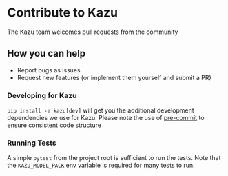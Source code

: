 # Contribute to Kazu

The Kazu team welcomes pull requests from the community

## How you can help

* Report bugs as issues
* Request new features (or implement them yourself and submit a PR)

### Developing for Kazu

`pip install -e kazu[dev]` will get you the additional development dependencies we use for Kazu. Please note the use of [pre-commit](https://pre-commit.com/)
to ensure consistent code structure

### Running Tests

A simple `pytest` from the project root is sufficient to run the tests. Note that the `KAZU_MODEL_PACK` env variable is required for many tests to run.
